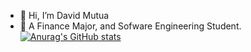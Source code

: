 - 👋 Hi, I’m David Mutua
- 🌱 A Finance Major, and Sofware Engineering Student.
[![Anurag's GitHub stats](https://github-readme-stats.vercel.app/api?username=DMMutua)](https://github.com/anuraghazra/github-readme-stats)
<!---
DMMutua/DMMutua is a ✨ special ✨ repository because its `README.md` (this file) appears on your GitHub profile.
You can click the Preview link to take a look at your changes.
--->
